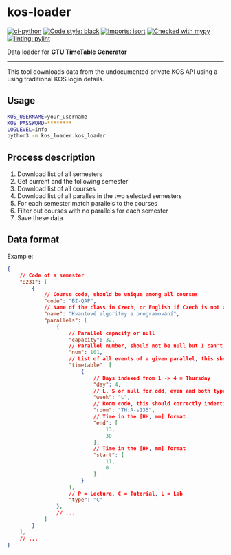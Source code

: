 # kos-loader

[![ci-python](https://github.com/antoninkriz/CTU-TimeTable-Generator/actions/workflows/ci-python.yml/badge.svg)](https://github.com/antoninkriz/CTU-TimeTable-Generator/actions/workflows/ci-python.yml)
[![Code style: black](https://img.shields.io/badge/code%20style-black-000000.svg)](https://github.com/psf/black)
[![Imports: isort](https://img.shields.io/badge/%20imports-isort-%231674b1?style=flat&labelColor=ef8336)](https://pycqa.github.io/isort/)
[![Checked with mypy](https://www.mypy-lang.org/static/mypy_badge.svg)](https://mypy-lang.org/)
[![linting: pylint](https://img.shields.io/badge/linting-pylint-yellowgreen)](https://github.com/pylint-dev/pylint)

Data loader for **CTU TimeTable Generator**

---

This tool downloads data from the undocumented private KOS API using a using traditional KOS login details.


## Usage

```bash
KOS_USERNAME=your_username
KOS_PASSWORD=********
LOGLEVEL=info
python3 -m kos_loader.kos_loader
```


## Process description

1. Download list of all semesters
2. Get current and the following semester
3. Download list of all courses
4. Download list of all paralles in the two selected semesters
5. For each semester match parallels to the courses
6. Filter out courses with no parallels for each semester
7. Save these data


## Data format

Example:

```json
{
    // Code of a semester
    "B231": [
        {
            // Course code, should be unique among all courses
            "code": "BI-QAP",
            // Name of the class in Czech, or English if Czech is not available, or null
            "name": "Kvantové algoritmy a programování",
            "parallels": [
                {
                    // Parallel capacity or null
                    "capacity": 32,
                    // Parallel number, should not be null but I can't promise anything
                    "num": 101,
                    // List of all events of a given parallel, this shouldn't be empty
                    "timetable": [
                        {
                            // Days indexed from 1 -> 4 = Thursday
                            "day": 4,
                            // L, S or null for odd, even and both types of weeks classes
                            "week": "L",
                            // Room code, this should correctly indentify a room, or null
                            "room": "TH:A-s135",
                            // Time in the [HH, mm] format
                            "end": [
                                13,
                                30
                            ],
                            // Time in the [HH, mm] format
                            "start": [
                                11,
                                0
                            ]
                        }
                    ],
                    // P = Lecture, C = Tutorial, L = Lab
                    "type": "C"
                },
                // ...
            ]
        }
    ],
    // ...
}
```